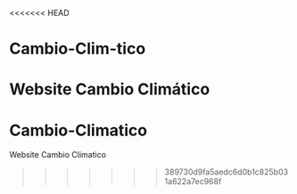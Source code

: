 <<<<<<< HEAD
# Cambio-Clim-tico
Website Cambio Climático
=======
# Cambio-Climatico
Website Cambio Climatico
>>>>>>> 389730d9fa5aedc6d0b1c825b031a622a7ec968f
